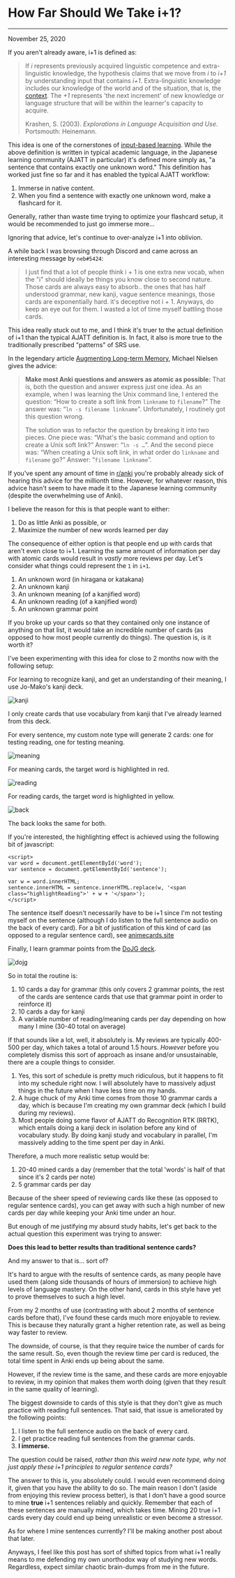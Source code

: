 # How Far Should We Take i+1?

----

November 25, 2020





If you aren't already aware, i+1 is defined as:

> If *i* represents previously acquired linguistic competence and extra-linguistic knowledge, the hypothesis claims that we move from *i* to *i+1* by understanding input that contains *i+1*. Extra-linguistic knowledge includes our knowledge of the world and of the situation, that is, the [context](https://en.wikipedia.org/wiki/Context_(language_use)). The *+1* represents 'the next increment' of new knowledge or language structure that will be within the learner's capacity to acquire.
>
> 
>
> Krashen, S. (2003). *Explorations in Language Acquisition and Use*. Portsmouth: Heinemann.



This idea is one of the cornerstones of [input-based learning](https://www.youtube.com/watch?v=NiTsduRreug). While the above definition is written in typical academic language, in the Japanese learning community (AJATT in particular) it's defined more simply as, "a sentence that contains exactly one unknown word." This definition has worked just fine so far and it has enabled the typical AJATT workflow:

1. Immerse in native content.
2. When you find a sentence with exactly one unknown word, make a flashcard for it.



Generally, rather than waste time trying to optimize your flashcard setup, it would be recommended to just go immerse more...



Ignoring that advice, let's continue to over-analyze i+1 into oblivion.



A while back I was browsing through Discord and came across an interesting message by `neb#5424`:



> I just find that a lot of people think i + 1 is one extra new vocab, when the "i" should ideally be things you know close to second nature. Those cards are always easy to absorb.. the ones that has half understood grammar, new kanji, vague sentence meanings, those cards are exponentially hard. it's deceptive not i + 1. Anyways, do keep an eye out for them. I wasted a lot of time myself battling those cards.



This idea really stuck out to me, and I think it's truer to the actual definition of i+1 than the typical AJATT definition is. In fact, it also is more true to the traditionally prescribed "patterns" of SRS use.



In the legendary article [Augmenting Long-term Memory](http://augmentingcognition.com/ltm.html), Michael Nielsen gives the advice:



> **Make most Anki questions and answers as atomic as possible:** That is, both the question and answer express just one idea. As an example, when I was learning the Unix command line, I entered the question: “How to create a soft link from `linkname` to `filename`?” The answer was: “`ln -s filename linkname`”. Unfortunately, I routinely got this question wrong.
>
> The solution was to refactor the question by breaking it into two pieces. One piece was: “What's the basic command and option to create a Unix soft link?” Answer: “`ln -s …`”. And the second piece was: “When creating a Unix soft link, in what order do `linkname` and `filename` go?” Answer: “`filename linkname`”.    



If you've spent any amount of time in [r/anki](https://www.reddit.com/r/anki) you're probably already sick of hearing this advice for the millionth time. However, for whatever reason, this advice hasn't seem to have made it to the Japanese learning community (despite the overwhelming use of Anki).



I believe the reason for this is that people want to either:

1. Do as little Anki as possible, or
2. Maximize the number of new words learned per day



The consequence of either option is that people end up with cards that aren't even close to i+1. Learning the same amount of information per day with atomic cards would result in *vastly* more reviews per day. Let's consider what things could represent the `1` in `i+1`.

1. An unknown word (in hiragana or katakana)
2. An unknown kanji
3. An unknown meaning (of a kanjified word)
4. An unknown reading (of a kanjified word)
5. An unknown grammar point



If you broke up your cards so that they contained only one instance of anything on that list, it would take an incredible number of cards (as opposed to how most people currently do things). The question is, is it worth it?



I've been experimenting with this idea for close to 2 months now with the following setup:



For learning to recognize kanji, and get an understanding of their meaning, I use Jo-Mako's kanji deck.

![kanji](C:\Users\eminent\Documents\cademcniven\images\20201125\kanji.png)

I only create cards that use vocabulary from kanji that I've already learned from this deck.



For every sentence, my custom note type will generate 2 cards: one for testing reading, one for testing meaning.

![meaning](C:\Users\eminent\Documents\cademcniven\images\20201125\meaning.png)

For meaning cards, the target word is highlighted in red.



![reading](C:\Users\eminent\Documents\cademcniven\images\20201125\reading.png)

For reading cards, the target word is highlighted in yellow.



![back](C:\Users\eminent\Documents\cademcniven\images\20201125\back.png)

The back looks the same for both.



If you're interested, the highlighting effect is achieved using the following bit of javascript:



```
<script>
var word = document.getElementById('word');
var sentence = document.getElementById('sentence');

var w = word.innerHTML;
sentence.innerHTML = sentence.innerHTML.replace(w, '<span class="highlightReading">' + w + '</span>');
</script>
```



The sentence itself doesn't necessarily have to be i+1 since I'm not testing myself on the sentence (although I do listen to the full sentence audio on the back of every card). For a bit of justification of this kind of card (as opposed to a regular sentence card), see [animecards.site](https://web.archive.org/web/20200523121931/https://www.animecards.site/)



Finally, I learn grammar points from the [DoJG deck](https://dojgdeck.neocities.org/).

![dojg](C:\Users\eminent\Documents\cademcniven\images\20201125\dojg.png)



So in total the routine is:

1. 10 cards a day for grammar (this only covers 2 grammar points, the rest of the cards are sentence cards that use that grammar point in order to reinforce it)
2. 10 cards a day for kanji
3. A variable number of reading/meaning cards per day depending on how many I mine (30-40 total on average)



If that sounds like a lot, well, it absolutely is. My reviews are typically 400-500 per day, which takes a total of around 1.5 hours. *However* before you completely dismiss this sort of approach as insane and/or unsustainable, there are a couple things to consider.

1. Yes, this sort of schedule is pretty much ridiculous, but it happens to fit into my schedule right now. I will absolutely have to massively adjust things in the future when I have less time on my hands.
2. A huge chuck of my Anki time comes from those 10 grammar cards a day, which is because I'm creating my own grammar deck (which I build during my reviews).
3. Most people doing some flavor of AJATT do Recognition RTK (RRTK), which entails doing a kanji deck in isolation before any kind of vocabulary study. By doing kanji study and vocabulary in parallel, I'm massively adding to the time spent per day in Anki.



Therefore, a much more realistic setup would be:

1. 20-40 mined cards a day (remember that the total 'words' is half of that since it's 2 cards per note)
2. 5 grammar cards per day



Because of the sheer speed of reviewing cards like these (as opposed to regular sentence cards), you can get away with such a high number of new cards per day while keeping your Anki time under an hour.



But enough of me justifying my absurd study habits, let's get back to the actual question this experiment was trying to answer:



**Does this lead to better results than traditional sentence cards?**



And my answer to that is... sort of? 



It's hard to argue with the results of sentence cards, as many people have used them (along side thousands of hours of immersion) to achieve high levels of language mastery. On the other hand, cards in this style have yet to prove themselves to such a high level.



From my 2 months of use (contrasting with about 2 months of sentence cards before that), I've found these cards much more enjoyable to review. This is because they naturally grant a higher retention rate, as well as being way faster to review.



The downside, of course, is that they require twice the number of cards for the same result. So, even though the review time per card is reduced, the total time spent in Anki ends up being about the same.



However, if the review time is the same, and these cards are more enjoyable to review, in my opinion that makes them worth doing (given that they result in the same quality of learning). 



The biggest downside to cards of this style is that they don't give  as much practice with reading full sentences. That said, that issue is ameliorated by the following points:

1. I listen to the full sentence audio on the back of every card.
2. I get practice reading full sentences from the grammar cards.
3. **I immerse.**



The question could be raised, *rather than this weird new note type, why not just apply these i+1 principles to regular sentence cards?*



The answer to this is, you absolutely could. I would even recommend doing it, given that you have the ability to do so. The main reason I don't (aside from enjoying this review process better), is that I don't have a good source to mine **true** i+1 sentences reliably and quickly. Remember that each of these sentences are manually mined, which takes time. Mining 20 true i+1 cards every day could end up being unrealistic or even become a stressor.



As for where I mine sentences currently? I'll be making another post about that later.



Anyways, I feel like this post has sort of shifted topics from what i+1 really means to me defending my own unorthodox way of studying new words. Regardless, expect similar chaotic brain-dumps from me in the future.